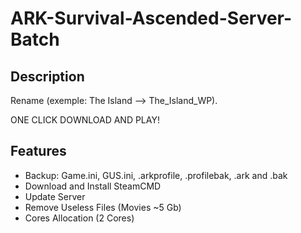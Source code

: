 # ARK-Survival-Ascended-Server-Batch

## Description

Rename (exemple: The Island --> The_Island_WP).

ONE CLICK DOWNLOAD AND PLAY!

## Features

- Backup: Game.ini, GUS.ini, .arkprofile, .profilebak, .ark and .bak
- Download and Install SteamCMD
- Update Server
- Remove Useless Files (Movies ~5 Gb)
- Cores Allocation (2 Cores)
